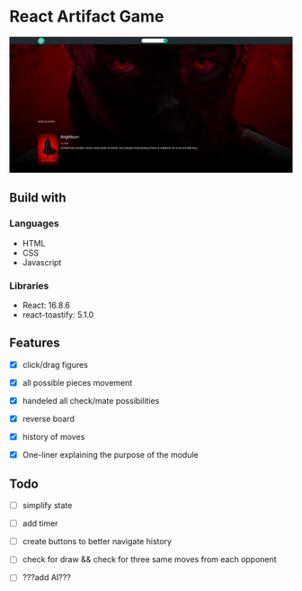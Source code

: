 # React Artifact Game

![movie database showcase](https://github.com/Slendos/my-movie-database/blob/master/src/images/movie-gallery.png)

## Build with

### Languages

- HTML
- CSS
- Javascript

### Libraries

- React: 16.8.6
- react-toastify: 5.1.0

## Features

- [x] click/drag figures

- [x] all possible pieces movement

- [x] handeled all check/mate possibilities

- [x] reverse board

- [x] history of moves
- [x] One-liner explaining the purpose of the module

## Todo

- [ ] simplify state

- [ ] add timer

- [ ] create buttons to better navigate history

- [ ] check for draw && check for three same moves from each opponent

- [ ] ???add AI???
